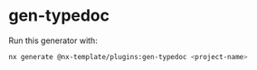 # gen-typedoc

Run this generator with:

```bash
nx generate @nx-template/plugins:gen-typedoc <project-name>
```

